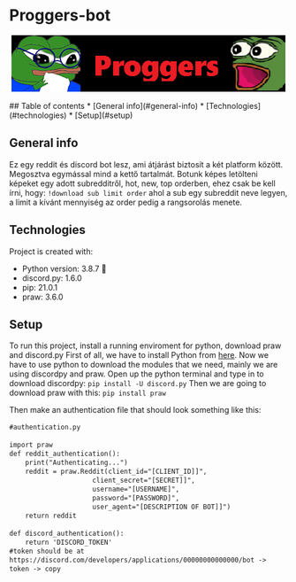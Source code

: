 # Proggers-bot   
<p align="center">
  <img src="logo.png" />
</p>
## Table of contents
* [General info](#general-info)
* [Technologies](#technologies)
* [Setup](#setup)

## General info
Ez egy reddit és discord bot lesz, ami átjárást biztosít a két platform között. Megosztva egymással mind a kettő tartalmát. Botunk képes letölteni képeket egy adott subredditről, hot, new, top orderben, ehez csak be kell írni, hogy: `!download sub limit order` ahol a sub egy subreddit neve legyen, a limit a kívánt mennyiség az order pedig a rangsorolás menete.

## Technologies
Project is created with:
* Python version: 3.8.7 :snake:
* discord.py: 1.6.0
* pip: 21.0.1
* praw: 3.6.0

## Setup
To run this project, install a running enviroment for python, download praw and discord.py 
First of all, we have to install Python from [here](https://www.python.org/ftp/python/3.9.2/python-3.9.2-amd64.exe).
Now we have to use python to download the modules that we need, mainly we are using discordpy and praw. 
Open up the python terminal and type in to download discordpy: `pip install -U discord.py`
Then we are going to download praw with this: `pip install praw`


Then make an authentication file that should look something like this:
```
#authentication.py

import praw
def reddit_authentication():
    print("Authenticating...")
    reddit = praw.Reddit(client_id="[CLIENT_ID]]",
                     client_secret="[SECRET]]",
                     username="[USERNAME]",
                     password="[PASSWORD]",
                     user_agent="[DESCRIPTION OF BOT]]")
    return reddit

def discord_authentication():
    return 'DISCORD_TOKEN'
#token should be at https://discord.com/developers/applications/00000000000000/bot -> token -> copy
```
